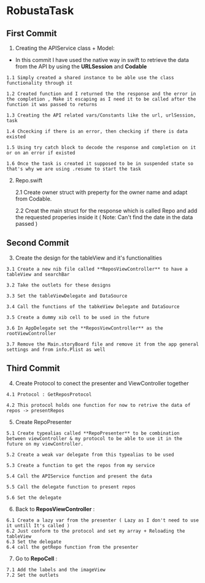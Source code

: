 # RobustaTask

 ## First Commit 
 1. Creating the APIService class + Model:
 
   - In this commit I have used the native way in swift to retrieve the data from the API by using the **URLSession** and **Codable** 
   
    1.1 Simply created a shared instance to be able use the class functionality through it
   
    1.2 Created function and I returned the the response and the error in the completion , Make it escaping as I need it to be called after the function it was passed to returns
   
    1.3 Creating the API related vars/Constants like the url, urlSession, task
   
    1.4 Chcecking if there is an error, then checking if there is data existed
   
    1.5 Using try catch block to decode the response and completion on it or on an error if existed
   
    1.6 Once the task is created it supposed to be in suspended state so that's why we are using .resume to start the task
    
  2. Repo.swift

     2.1 Create owner struct with preperty for the owner name and adapt from Codable.
     
     2.2 Creat the main struct for the response which is called Repo and add the requested properies inside it ( Note: Can't find the date in the data passed )
  
  ## Second Commit
  3. Create the design for the tableView and it's functionalities
    
    3.1 Create a new nib file called **ReposViewController** to have a tableView and searchBar
    
    3.2 Take the outlets for these designs
    
    3.3 Set the tableViewDelegate and DataSource

    3.4 Call the functions of the tabkeView Delegate and DataSource

    3.5 Create a dummy xib cell to be used in the future

    3.6 In AppDelegate set the **ReposViewController** as the rootViewController
    
    3.7 Remove the Main.storyBoard file and remove it from the app general settings and from info.Plist as well

 ## Third Commit
  4. Create Protocol to conect the presenter and ViewController together
    
    4.1 Protocol : GetReposProtocol
    
    4.2 This protocol holds one function for now to retrive the data of repos -> presentRepos
    
   5. Create RepoPresenter
   
    5.1 Create typealias called **RepoPresenter** to be combination between viewController & my protocol to be able to use it in the future on my viewController.

    5.2 Create a weak var delegate from this typealias to be used
    
    5.3 Create a function to get the repos from my service
    
    5.4 Call the APIService function and present the data
    
    5.5 Call the delegate function to present repos
    
    5.6 Set the delegate 
    
   6. Back to **ReposViewController** :
  
    6.1 Create a lazy var from the presenter ( Lazy as I don't need to use it untill It's called )
    6.2 Just conform to the protocol and set my array + Reloading the tableView
    6.3 Set the delegate
    6.4 call the getRepo function from the presenter
    
   7. Go to **RepoCell** :
  
    7.1 Add the labels and the imageView
    7.2 Set the outlets
    

    

